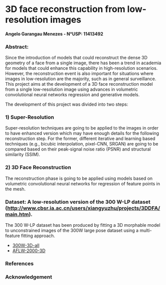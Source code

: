 # 3D face reconstruction from low-resolution images
#### Angelo Garangau Menezes - N°USP: 11413492

### Abstract:

Since the introduction of models that could reconstruct the dense 3D geometry of a face from a single image, there has been a trend in academia for models that could enhance this capability in high-resolution scenarios. However, the reconstruction event is also important for situations where images in low-resolution are the majority, such as in general surveillance.  
This project aims at the development of a 3D face reconstruction model from a single low-resolution image using advances in volumetric convolutional neural networks regression and generative models. 

The development of this project was divided into two steps:

### 1) Super-Resolution

Super-resolution techniques are going to be applied to the images in order to have enhanced version which may have enough details for the following reconstruction step. For the former, different iterative and learning based techniques (e.g., bicubic interpolation, pixel-CNN, SRGAN) are going to be compared based on their peak-signal noise ratio (PSNR) and structural similarity (SSIM).

### 2) 3D Face Reconstruction

The reconstruction phase is going to be applied using models based on volumetric convolutional neural networks for regression of feature points in the mesh.

### Dataset: A low-resolution version of the 300 W-LP dataset (http://www.cbsr.ia.ac.cn/users/xiangyuzhu/projects/3DDFA/main.htm).

The 300 W-LP dataset has been produced by fitting a 3D morphable model to unconstrained images of the 300W large pose dataset using a multi-feature fitting approach.

- [300W-3D-all](https://drive.google.com/open?id=18W2a-LtUHty0C7jbTOArQV2eY73oicoa)
- [AFLW-2000-3D](http://www.cbsr.ia.ac.cn/users/xiangyuzhu/projects/3DDFA/Database/AFLW2000-3D.zip)

### References

### Acknowledgement 
